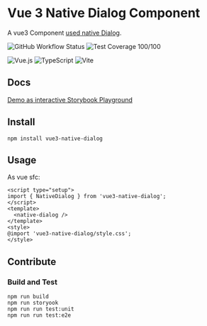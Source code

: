 # Vue 3 Native Dialog Component

A vue3 Component [used native Dialog](https://developer.mozilla.org/de/docs/Web/HTML/Element/dialog).

![GitHub Workflow Status](https://img.shields.io/github/workflow/status/webdesignberlin/vue-native-dialog/CI?style=for-the-badge)
![Test Coverage 100/100](https://img.shields.io/badge/Coverage-100%2F100-green?style=for-the-badge)

![Vue.js](https://img.shields.io/badge/vuejs-%2335495e.svg?style=for-the-badge&logo=vuedotjs&logoColor=%234FC08D)
![TypeScript](https://img.shields.io/badge/typescript-%23007ACC.svg?style=for-the-badge&logo=typescript&logoColor=white)
![Vite](https://img.shields.io/badge/vite-646CFF.svg?style=for-the-badge&logo=vite&logoColor=white)

## Docs
[Demo as interactive Storybook Playground](https://vue3-native-dialog.netlify.app/)

## Install
```
npm install vue3-native-dialog
```

## Usage
As vue sfc:
```vue
<script type="setup">
import { NativeDialog } from 'vue3-native-dialog';
</script>
<template>
  <native-dialog />
</template>
<style>
@import 'vue3-native-dialog/style.css';
</style>
```

## Contribute
### Build and Test
```
npm run build
npm run storyook
npm run run test:unit
npm run run test:e2e
```
